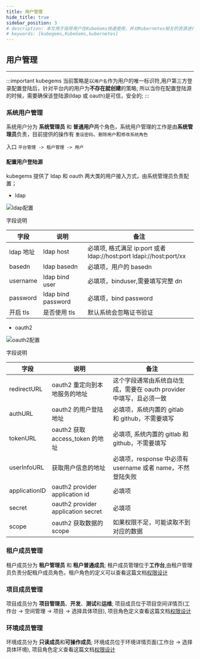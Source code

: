 ```yaml
---
title: 用户管理
hide_title: true
sidebar_position: 3
# description: 本文用于指导用户在KubeGems快速使用，并对Kubernetes相关的资源进行操作
# keywords: [kubegems,KubeGems,kubernetes]
---
```


## 用户管理

---

:::important
kubegems 当前策略是以`用户名`作为用户的唯一标识符,用户第三方登录配置登陆后，针对平台内的用户为**不存在就创建**的策略; 所以当你在配置登陆源的时候，需要确保该登陆源(ldap 或 oauth)是可信，安全的;
:::

### 系统用户管理

系统用户分为 **系统管理员** 和 **普通用户**两个角色，系统用户管理的工作是由**系统管理员**负责，目前提供的操作有 `重设密码`、`删除用户`和`修改系统角色`

入口 `平台管理 -> 租户管理 -> 用户`

#### 配置用户登陆源

kubegems 提供了 ldap 和 oauth 两大类的用户接入方式，由系统管理员负责配置；

- ldap

![ldap配置](/img/docs/tasks-platform-ldap-create.png)

字段说明

| 字段      | 说明               | 备注                                                                |
| --------- | ------------------ | ------------------------------------------------------------------- |
| ldap 地址 | ldap host          | 必填项, 格式满足 ip:port 或者 ldap://host:port ldapi://host:port/xx |
| basedn    | ldap basedn        | 必填项，用户的 basedn                                               |
| username  | ldap bind user     | 必填项，binduser,需要填写完整 dn                                    |
| password  | ldap bind password | 必填项，bind password                                               |
| 开启 tls  | 是否使用 tls       | 默认系统会忽略证书验证                                              |

- oauth2

![oauth2配置](/img/docs/tasks-platform-oauth-create.png)

字段说明

| 字段          | 说明                               | 备注                                                                 |
| ------------- | ---------------------------------- | -------------------------------------------------------------------- |
| redirectURL   | oauth2 重定向到本地服务的地址      | 这个字段通常由系统自动生成，需要在 oauth provider 中填写，且必须一致 |
| authURL       | oauth2 的用户登陆地址              | 必填项，系统内置的 gitlab 和 github，不需要填写                      |
| tokenURL      | oauth2 获取 access_token 的地址    | 必填项, 系统内置的 gitlab 和 github，不需要填写                      |
| userInfoURL   | 获取用户信息的地址                 | 必填项，response 中必须有 username 或者 name，不然登陆失败           |
| applicationID | oauth2 provider application id     | 必填项                                                               |
| secret        | oauth2 provider application secret | 必填项                                                               |
| scope         | oauth2 获取数据的 scope            | 如果权限不足，可能读取不到对应的数据                                 |

### 租户成员管理

租户成员分为 **租户管理员** 和 **租户普通成员**; 租户成员管理位于**工作台**,由租户管理员负责分配租户成员角色，租户角色的定义可以查看这篇文档[权限设计](/blog/kubegems-auth)

### 项目成员管理

项目成员分为 **项目管理员**、**开发**、**测试**和**运维**; 项目成员位于项目空间详情页(工作台 -> 空间管理 -> 项目 -> 选择具体项目), 项目角色定义查看这篇文档[权限设计](/blog/kubegems-auth)

### 环境成员管理

环境成员分为 **只读成员**和**可操作成员**; 环境成员位于环境详情页面(工作台 -> 选择具体环境), 项目角色定义查看这篇文档[权限设计](/blog/kubegems-auth)

